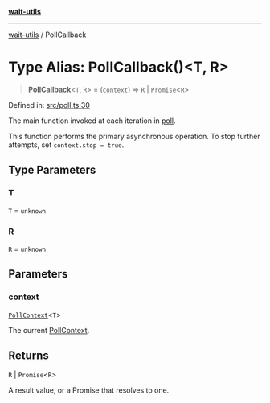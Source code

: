 [**wait-utils**](../README.md)

***

[wait-utils](../globals.md) / PollCallback

# Type Alias: PollCallback()\<T, R\>

> **PollCallback**\<`T`, `R`\> = (`context`) => `R` \| `Promise`\<`R`\>

Defined in: [src/poll.ts:30](https://github.com/havelessbemore/wait-utils/blob/3bb2ed71fc20049f79eeaf6e5a808c5d1620f97b/src/poll.ts#L30)

The main function invoked at each iteration in [poll](../functions/poll.md).

This function performs the primary asynchronous operation.
To stop further attempts, set `context.stop = true`.

## Type Parameters

### T

`T` = `unknown`

### R

`R` = `unknown`

## Parameters

### context

[`PollContext`](../interfaces/PollContext.md)\<`T`\>

The current [PollContext](../interfaces/PollContext.md).

## Returns

`R` \| `Promise`\<`R`\>

A result value, or a Promise that resolves to one.
